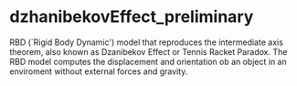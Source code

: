 # dzhanibekovEffect_preliminary
RBD (`Rigid Body Dynamic') model that reproduces the intermediate axis theorem, also known as Dzanibekov Effect or Tennis Racket Paradox. The RBD model computes the displacement and orientation ob an object in an enviroment without external forces and gravity.
